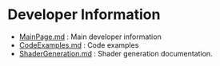 # Developer Information

- [MainPage.md](MainPage.md) : Main developer information
- [CodeExamples.md](CodeExamples.md) : Code examples
- [ShaderGeneration.md](ShaderGeneration.md) : Shader generation documentation.
